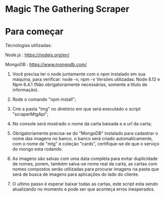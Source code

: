 # Magic The Gathering Scraper

# Para começar

Técnologias utilizadas:

Node.js : https://nodejs.org/en/

MongoDB : https://www.mongodb.com/


1. Você precisa ter o node juntamente com o npm instalado em sua máquina, para verificar: node -v, npm -v
Versões utilizadas: Node 8.12 e Npm 6.4.1 (Não obrigatoriamente necessárias, somente a título de informação).

2. Rode o comando "npm install";

3. Crie a pasta "img" no diretório em que será executado o script "scraperMtgApi";

4. No console será mostrado o nome da carta baixada e a url da carta;

5. Obrigatoriamente precisa-se do "MongoDB" instalado para cadastrar o nome das imagens no banco, o banco será criado automaticamente, com o nome de "mtg" e coleção "cards", certifique-se de que o serviço do mongo esta rodando.

6. As imagens são salvas com uma data completa para evitar duplicidade de nomes, porem, também salva-se nome real da carta, as cartas com nomes compostos serão utilizadas para procurar imagens na pasta que será de busca de imagens para aplicações do lado do cliente.

7. O ultimo passo é esperar baixar todas as cartas, este script esta sendo atualizando no momento e pode ser que aconteça erros inesperados.
